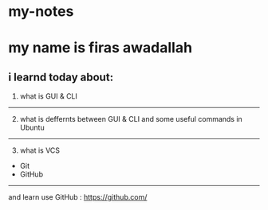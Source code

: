 # my-notes
# my name is firas awadallah
## i learnd today about:
1. what is GUI & CLI
___
2. what is deffernts between  GUI & CLI
and some useful commands in Ubuntu
___
3. what is VCS  
* Git 
* GitHub 
---
and learn use GitHub : https://github.com/
